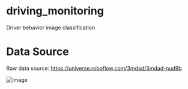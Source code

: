 # driving_monitoring
Driver behavior image classification

# Data Source
Raw data source: https://universe.roboflow.com/3mdad/3mdad-nud9b 

![image](https://github.com/user-attachments/assets/1dd3ab26-d326-4290-9f78-308ce65cb8d3)

